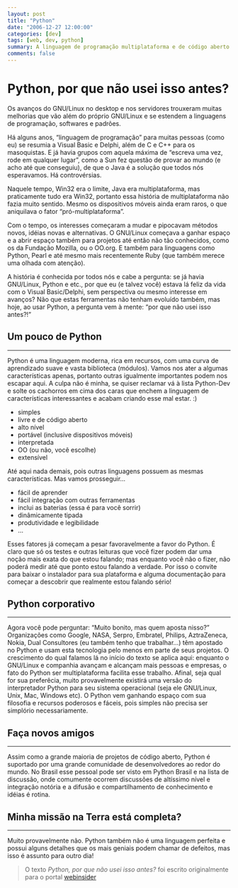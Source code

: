 ```yaml
---
layout: post 
title: "Python"
date: "2006-12-27 12:00:00"
categories: [dev]
tags: [web, dev, python]
summary: A linguagem de programação multiplataforma e de código aberto é tão simples e rica em recursos que chega a entusiasmar aqueles que a experimentam pela primeira vez.
comments: false
---
```


# Python, por que não usei isso antes?

Os avanços do GNU/Linux no desktop e nos servidores trouxeram muitas melhorias que vão além do próprio GNU/Linux e se estendem a linguagens de programação, softwares e padrões.

Há alguns anos, “linguagem de programação” para muitas pessoas (como eu) se resumia a Visual Basic e Delphi, além de C e C++ para os masoquistas. E já havia grupos com aquela máxima de “escreva uma vez, rode em qualquer lugar”, como a Sun fez questão de provar ao mundo (e acho até que conseguiu), de que o Java é a solução que todos nós esperavamos. Há controvérsias.

Naquele tempo, Win32 era o limite, Java era multiplataforma, mas praticamente tudo era Win32, portanto essa história de multiplataforma não fazia muito sentido. Mesmo os dispositivos móveis ainda eram raros, o que aniquilava o fator “pró-multiplataforma”.

Com o tempo, os interesses começaram a mudar e pipocavam métodos novos, idéias novas e alternativas. O GNU/Linux começava a ganhar espaço e a abrir espaço também para projetos até então não tão conhecidos, como os da Fundação Mozilla, ou o OO.org. E também para linguagens como Python, Pearl e até mesmo mais recentemente Ruby (que também merece uma olhada com atenção).

A história é conhecida por todos nós e cabe a pergunta: se já havia GNU/Linux, Python e etc., por que eu (e talvez você) estava lá feliz da vida com o Visual Basic/Delphi, sem perspectiva ou mesmo interesse em avanços? Não que estas ferramentas não tenham evoluído também, mas hoje, ao usar Python, a pergunta vem à mente: “por que não usei isso antes?!”

## Um pouco de Python
---------

Python é uma linguagem moderna, rica em recursos, com uma curva de aprendizado suave e vasta biblioteca (módulos). Vamos nos ater a algumas características apenas, portanto outras igualmente importantes podem nos escapar aqui. A culpa não é minha, se quiser reclamar vá à lista Python-Dev e solte os cachorros em cima dos caras que enchem a linguagem de características interessantes e acabam criando esse mal estar. :)

* simples
* livre e de código aberto
* alto nível
* portável (inclusive dispositivos móveis)
* interpretada
* OO (ou não, você escolhe)
* extensível

Até aqui nada demais, pois outras linguagens possuem as mesmas características. Mas vamos prosseguir…

* fácil de aprender
* fácil integração com outras ferramentas
* inclui as baterias (essa é para você sorrir)
* dinâmicamente tipada
* produtividade e legibilidade
* …

Esses fatores já começam a pesar favoravelmente a favor do Python. É claro que só os testes e outras leituras que você fizer podem dar uma noção mais exata do que estou falando; mas enquanto você não o fizer, não poderá medir até que ponto estou falando a verdade. Por isso o convite para baixar o instalador para sua plataforma e alguma documentação para começar a descobrir que realmente estou falando sério!

## Python corporativo
---------

Agora você pode perguntar: “Muito bonito, mas quem aposta nisso?”
Organizações como Google, NASA, Serpro, Embratel, Philips, AztraZeneca, Nokia, Dual Consultores (eu também tenho que trabalhar…) têm apostado no Python e usam esta tecnologia pelo menos em parte de seus projetos.
O crescimento do qual falamos lá no início do texto se aplica aqui: enquanto o GNU/Linux e companhia avançam e alcançam mais pessoas e empresas, o fato do Python ser multiplataforma facilita esse trabalho. Afinal, seja qual for sua preferêcia, muito provavelmente existirá uma versão do interpretador Python para seu sistema operacional (seja ele GNU/Linux, Unix, Mac, Windows etc).
O Python vem ganhando espaço com sua filosofia e recursos poderosos e fáceis, pois simples não precisa ser simplório necessariamente.

## Faça novos amigos
---------

Assim como a grande maioria de projetos de código aberto, Python é suportado por uma grande comunidade de desenvolvedores ao redor do mundo. No Brasil esse pessoal pode ser visto em Python Brasil e na lista de discussão, onde comumente ocorrem discussões de altíssimo nível e integração notória e a difusão e compartilhamento de conhecimento e idéias é rotina.

## Minha missão na Terra está completa?
---------

Muito provavelmente não. Python também não é uma linguagem perfeita e possui alguns detalhes que os mais geniais podem chamar de defeitos, mas isso é assunto para outro dia!

> O texto _Python, por que não usei isso antes?_ foi escrito originalmente para o portal [webinsider](http://webinsider.com.br/2006/12/27/python-por-que-nao-usei-isso-antes/)
